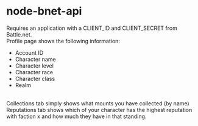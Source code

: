 # node-bnet-api
Requires an application with a CLIENT_ID and CLIENT_SECRET from Battle.net. 
<br>
Profile page shows the following information:
<br>
- Account ID <br>
- Character name <br>
- Character level <br>
- Character race <br>
- Character class <br>
- Realm <br>
<br>
Collections tab simply shows what mounts you have collected (by name)
<br>
Reputations tab shows which of your character has the highest reputation with faction x and how much they have in that standing.
